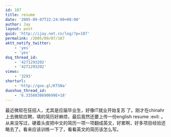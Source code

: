 ```yaml
---
id: 187
title: resume
date: '2005-09-07T22:24:00+08:00'
author: Jay
layout: post
guid: 'http://ijay.net.cn/log/?p=187'
permalink: /2005/09/07/187
aktt_notify_twitter:
    - 'yes'
    - 'yes'
dsq_thread_id:
    - '4271293202'
    - '4271293202'
views:
    - '3293'
shorturl:
    - 'http://goo.gl/KTSNa'
duoshuo_thread_id:
    - '6.3356038690699E+18'
---
```


<div>最近微软在狂招人，尤其是应届毕业生，好像IT就业开始复苏 了。刚才在chinahr上去微软应聘，填的简历好麻烦，最后竟然还要上传一份english resume :evil: 。从来没写过，硬着头皮把中文的简历一项一项翻成英文，好累啊，好多项目经验还略去了。看来应该训练一下了，看看英文的简历该怎么写。</div>